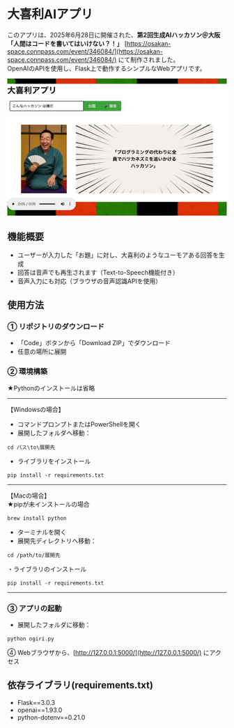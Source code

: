 
# 大喜利AIアプリ

このアプリは、2025年6月28日に開催された、**第2回生成AIハッカソン＠大阪「人間はコードを書いてはいけない？！」**
[https://osakan-space.connpass.com/event/346084/](https://osakan-space.connpass.com/event/346084/)
 にて制作されました。  
OpenAIのAPIを使用し、Flask上で動作するシンプルなWebアプリです。

![アプリ画面](ogiri_app.jpg)


## 機能概要

- ユーザーが入力した「お題」に対し、大喜利のようなユーモアある回答を生成
- 回答は音声でも再生されます（Text-to-Speech機能付き）
- 音声入力にも対応（ブラウザの音声認識APIを使用）



## 使用方法

### ① リポジトリのダウンロード
- 「Code」ボタンから「Download ZIP」でダウンロード
- 任意の場所に展開

### ② 環境構築
★Pythonのインストールは省略  

---
【Windowsの場合】
- コマンドプロンプトまたはPowerShellを開く
- 展開したフォルダへ移動：
```
cd パス\to\展開先
```
- ライブラリをインストール
```
pip install -r requirements.txt
```

---
【Macの場合】  
★pipが未インストールの場合
```
brew install python
```


- ターミナルを開く
- 展開先ディレクトリへ移動：
```
cd /path/to/展開先
```

・ライブラリのインストール

```
pip install -r requirements.txt
```

---

### ③ アプリの起動
- 展開したフォルダに移動：

```
python ogiri.py
```

④ Webブラウザから、[http://127.0.0.1:5000/](http://127.0.0.1:5000/) にアクセス


## 依存ライブラリ(requirements.txt)
- Flask==3.0.3
- openai==1.93.0
- python-dotenv==0.21.0
